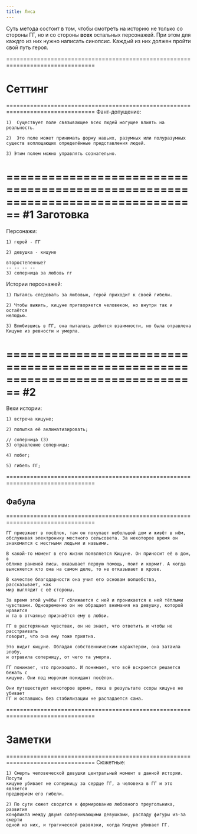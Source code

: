 ```yaml
---
title: Лиса
---
```

Суть метода состоит в том, чтобы смотреть на историю не только со стороны ГГ,
но и со стороны **всех** остальных персонажей. При этом для каждго из них нужно
написать синопсис. Каждый из них должен пройти свой путь героя.

================================================================================
# Сеттинг
================================================================================
Фант-допущение:

    1)  Существует поле связывающее всех людей могущее влиять на реальность.

    2)  Это поле может принимать форму навьих, разумных или полуразумных
    существ воплощающих определённые представления людей.

    3) Этим полем можно управлять сознательно.

================================================================================
#1 Заготовка
================================================================================
Персонажи:

    1) герой - ГГ

    2) девушка - кицуне

    второстепенные?
    -- -- -- --
    3) соперница за любовь гг

Истории персонажей:

    1) Пытаясь следовать за любовью, герой приходит к своей гибели.
    
    2) Чтобы выжить, кицуне притворяется человеком, но внутри так и остаётся
    нелюдью.

    3) Влюбившись в ГГ, она пыталась добится взаимности, но была отравлена
    Кицуне из ревности и умерла.

================================================================================
#2
================================================================================
Вехи истории:

    1) встреча кицуне;

    2) попытка её аклиматизировать;

    // соперница (3)
    3) отравление соперницы;

    4) побег;

    5) гибель ГГ;

================================================================================
## Фабула
================================================================================

    ГГ приезжает в посёлок, там он покупает небольшой дом и живёт в нём,
    обслуживая электронику местного сельсовета. За некоторое время он
    знакомится с местными людьми и навьими.

    В какой-то момент в его жизни появляется Кицуне. Он приносит её в дом, в
    облике раненой лисы. оказывает первую помощь, поит и кормит. А когда
    выясняется кто она на самом деле, то не отказывает в крове.

    В качестве благодарности она учит его основам волшебства, рассказывает, как 
    мир выглядит с её стороны.

    За время этой учёбы ГГ сближается с ней и проникается к ней тёплыми
    чувствами. Одновременно он не обращает внимания на девушку, которой нравится
    и та в отчаянье признаётся ему в любви.

    ГГ в растерянных чувствах, он не знает, что ответить и чтобы не расстраивать
    говорит, что она ему тоже приятна.

    Это видит кицуне. Обладая собственническим характером, она затаила злобу,
    и отравила соперницу, от чего та умерла.

    ГГ понимает, что произошло. И понимает, что всё вскроется решается бежать с
    кицуне. Они под мороком покидают посёлок.

    Они путешествуют некоторое время, пока в результате ссоры кицуне не убивает
    ГГ и оставшись без стабилизации не распадается сама.

================================================================================
# Заметки
================================================================================
Сюжетные:

    1) Смерть человеческой девушки центральный момент в данной истории. Посути
    кицуне убивает не соперницу за сердце ГГ, а человека в ГГ и это является
    предверием его гибели.
    
    2) По сути сюжет сводится к формированию любовного треугольника, развития
    конфликта между двумя соперничающими девушками, распаду фигуры из-за смерти
    одной из них, и трагической развязки, когда Кицуне убивает ГГ.


